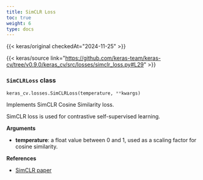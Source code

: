 ```yaml
---
title: SimCLR Loss
toc: true
weight: 6
type: docs
---
```


{{< keras/original checkedAt="2024-11-25" >}}

{{< keras/source link="https://github.com/keras-team/keras-cv/tree/v0.9.0/keras_cv/src/losses/simclr_loss.py#L29" >}}

### `SimCLRLoss` class

```python
keras_cv.losses.SimCLRLoss(temperature, **kwargs)
```

Implements SimCLR Cosine Similarity loss.

SimCLR loss is used for contrastive self-supervised learning.

**Arguments**

- **temperature**: a float value between 0 and 1, used as a scaling factor for
  cosine similarity.

**References**

- [SimCLR paper](https://arxiv.org/pdf/2002.05709)
